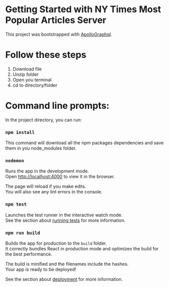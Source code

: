 # Getting Started with NY Times Most Popular Articles Server

This project was bootstrapped with [ApolloGraphql](https://www.apollographql.com/).

# Follow these steps
1. Download file
2. Unzip folder
3. Open you terminal
4. cd to directory/folder

# Command line prompts:

In the project directory, you can run:

### `npm install`

This command will download all the npm packages dependencies and save them in you node_modules folder.

### `nodemon`

Runs the app in the development mode.\
Open [http://localhost:4000](http://localhost:4000) to view it in the browser.

The page will reload if you make edits.\
You will also see any lint errors in the console.

### `npm test`

Launches the test runner in the interactive watch mode.\
See the section about [running tests](https://facebook.github.io/create-react-app/docs/running-tests) for more information.

### `npm run build`

Builds the app for production to the `build` folder.\
It correctly bundles React in production mode and optimizes the build for the best performance.

The build is minified and the filenames include the hashes.\
Your app is ready to be deployed!

See the section about [deployment](https://facebook.github.io/create-react-app/docs/deployment) for more information.
